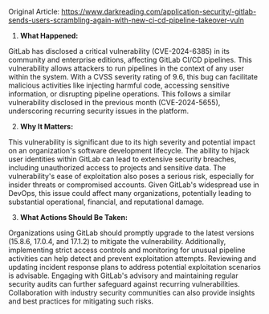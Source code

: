 Original Article: https://www.darkreading.com/application-security/-gitlab-sends-users-scrambling-again-with-new-ci-cd-pipeline-takeover-vuln

1) **What Happened:**

GitLab has disclosed a critical vulnerability (CVE-2024-6385) in its community and enterprise editions, affecting GitLab CI/CD pipelines. This vulnerability allows attackers to run pipelines in the context of any user within the system. With a CVSS severity rating of 9.6, this bug can facilitate malicious activities like injecting harmful code, accessing sensitive information, or disrupting pipeline operations. This follows a similar vulnerability disclosed in the previous month (CVE-2024-5655), underscoring recurring security issues in the platform.

2) **Why It Matters:**

This vulnerability is significant due to its high severity and potential impact on an organization's software development lifecycle. The ability to hijack user identities within GitLab can lead to extensive security breaches, including unauthorized access to projects and sensitive data. The vulnerability's ease of exploitation also poses a serious risk, especially for insider threats or compromised accounts. Given GitLab's widespread use in DevOps, this issue could affect many organizations, potentially leading to substantial operational, financial, and reputational damage.

3) **What Actions Should Be Taken:**

Organizations using GitLab should promptly upgrade to the latest versions (15.8.6, 17.0.4, and 17.1.2) to mitigate the vulnerability. Additionally, implementing strict access controls and monitoring for unusual pipeline activities can help detect and prevent exploitation attempts. Reviewing and updating incident response plans to address potential exploitation scenarios is advisable. Engaging with GitLab's advisory and maintaining regular security audits can further safeguard against recurring vulnerabilities. Collaboration with industry security communities can also provide insights and best practices for mitigating such risks.